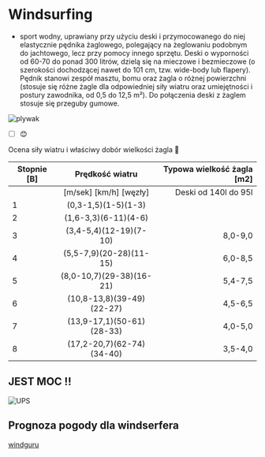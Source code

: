 # Windsurfing

- sport wodny, uprawiany przy użyciu deski i przymocowanego do niej elastycznie pędnika żaglowego, polegający na żeglowaniu podobnym do jachtowego, lecz przy pomocy innego sprzętu. Deski o wyporności od 60-70 do ponad 300 litrów, dzielą się na mieczowe i bezmieczowe (o szerokości dochodzącej nawet do 101 cm, tzw. wide-body lub flapery). Pędnik stanowi zespół masztu, bomu oraz żagla o różnej powierzchni (stosuje się różne żagle dla odpowiedniej siły wiatru oraz umiejętności i postury zawodnika, od 0,5 do 12,5 m²). Do połączenia deski z żaglem stosuje się przeguby gumowe.

![plywak](https://prezentmarzen.com/blog/wp-content/uploads/2015/04/Karon-Beach-Hotel-Windsurfing.jpg)

- [ ] :blush:

Ocena siły wiatru i właściwy dobór wielkości żagla  :raised_hands:

|Stopnie [B]|Prędkość wiatru|Typowa wielkość żagla [m2]|
|----------|:-------------:|------:|
||[m/sek] [km/h]  [węzły]|Deski od 140l do 95l|
|1|(0,3-1,5)(1-5)(1-3)| |
|2|(1,6-3,3)(6-11)(4-6)||
|3|(3,4-5,4)(12-19)(7-10)|8,0-9,0|
|4|(5,5-7,9)(20-28)(11-15)|6,0-8,5|
|5|(8,0-10,7)(29-38)(16-21) |5,4-7,5|
|6|(10,8-13,8)(39-49)(22-27)|4,5-6,5|
|7|(13,9-17,1)(50-61)(28-33)|4,0-5,0|
|8|(17,2-20,7)(62-74)(34-40)|3,5-4,0|





## JEST MOC !!

![UPS](https://media.giphy.com/media/cAYRqOgjncVqw/giphy.gif)

## Prognoza pogody dla windserfera
[windguru](https://www.windguru.cz/4909.com)
